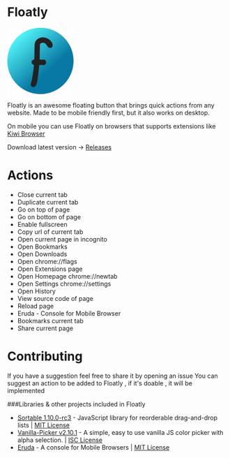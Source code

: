 # Floatly

![Floatly Logo](https://github.com/d3ward/floatly/blob/master/icons/icon152.png)

Floatly is an awesome floating button that brings quick actions from any website.
Made to be mobile friendly first, but it also works on desktop.

On mobile you can use Floatly on browsers that supports extensions like [Kiwi Browser](https://kiwibrowser.com/)

Download latest version -> [Releases](https://github.com/d3ward/floatly/releases)
# Actions
  - Close current tab
  - Duplicate current tab
  - Go on top of page
  - Go on bottom of page
  - Enable fullscreen
  - Copy url of current tab
  - Open current page in incognito
  - Open Bookmarks
  - Open Downloads
  - Open chrome://flags
  - Open Extensions page
  - Open Homepage chrome://newtab
  - Open Settings chrome://settings
  - Open History
  - View source code of page
  - Reload page
  - Eruda - Console for Mobile Browser
  - Bookmarks current tab 
  - Share current page
  

# Contributing

If you have a suggestion feel free to share it by opening an issue
You can suggest an action to be added to Floatly , if it's doable , it will be implemented 



###Libraries & other projects included in Floatly
 - [Sortable 1.10.0-rc3](https://sortablejs.github.io/Sortable/) - JavaScript library for reorderable drag-and-drop lists  | [MIT License](https://github.com/SortableJS/Sortable/blob/master/LICENSE)  
 - [Vanilla-Picker v2.10.1](https://vanilla-picker.js.org) - A simple, easy to use vanilla JS color picker with alpha selection. | [ISC License](https://github.com/Sphinxxxx/vanilla-picker/blob/master/LICENSE.md)
 - [Eruda](https://eruda.liriliri.io/) - A console for Mobile Browsers  | [MIT License](https://github.com/liriliri/eruda/blob/master/LICENSE)
